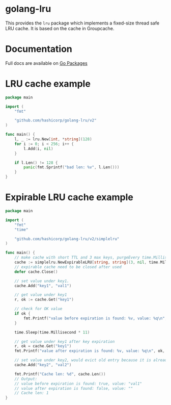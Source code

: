 # golang-lru

This provides the `lru` package which implements a fixed-size
thread safe LRU cache. It is based on the cache in Groupcache.

# Documentation

Full docs are available on [Go Packages](https://pkg.go.dev/github.com/hashicorp/golang-lru/v2)

# LRU cache example

```go
package main

import (
	"fmt"

	"github.com/hashicorp/golang-lru/v2"
)

func main() {
	l, _ := lru.New[int, *string](128)
	for i := 0; i < 256; i++ {
		l.Add(i, nil)
	}

	if l.Len() != 128 {
		panic(fmt.Sprintf("bad len: %v", l.Len()))
	}
}
```

# Expirable LRU cache example

```go
package main

import (
	"fmt"
	"time"

	"github.com/hashicorp/golang-lru/v2/simplelru"
)

func main() {
	// make cache with short TTL and 3 max keys, purgeEvery time.Millisecond * 10
	cache := simplelru.NewExpirableLRU[string, string](3, nil, time.Millisecond*5, time.Millisecond*10)
	// expirable cache need to be closed after used
	defer cache.Close()

	// set value under key1.
	cache.Add("key1", "val1")

	// get value under key1
	r, ok := cache.Get("key1")

	// check for OK value
	if ok {
		fmt.Printf("value before expiration is found: %v, value: %q\n", ok, r)
	}

	time.Sleep(time.Millisecond * 11)

	// get value under key1 after key expiration
	r, ok = cache.Get("key1")
	fmt.Printf("value after expiration is found: %v, value: %q\n", ok, r)

	// set value under key2, would evict old entry because it is already expired.
	cache.Add("key2", "val2")

	fmt.Printf("Cache len: %d", cache.Len())
	// Output:
	// value before expiration is found: true, value: "val1"
	// value after expiration is found: false, value: ""
	// Cache len: 1
}
```
